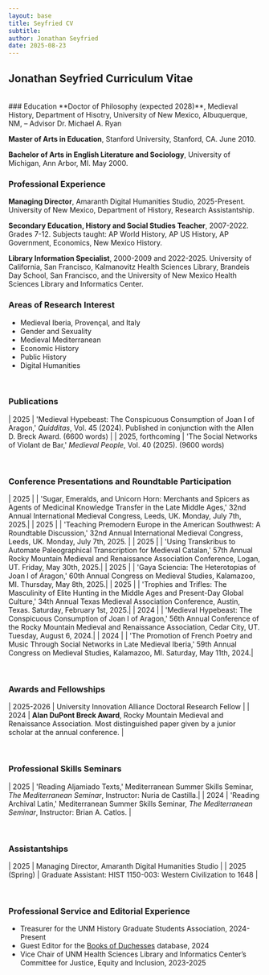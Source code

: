 ```yaml
---
layout: base
title: Seyfried CV
subtitle: 
author: Jonathan Seyfried
date: 2025-08-23
---
```


## Jonathan Seyfried Curriculum Vitae
<br style="clear: both">
### Education
**Doctor of Philosophy (expected 2028)**, Medieval History, Department of Hisotry, University of New Mexico, Albuquerque, NM, – Advisor Dr. Michael A. Ryan

**Master of Arts in Education**, Stanford University, Stanford, CA. June 2010.

**Bachelor of Arts in English Literature and Sociology**, University of Michigan, Ann Arbor, MI. May 2000.


### Professional Experience
**Managing Director**, Amaranth Digital Humanities Studio, 2025-Present. University of New Mexico, Department of History, Research Assistantship.

**Secondary Education, History and Social Studies Teacher**, 2007-2022. Grades 7-12. Subjects taught: AP World History, AP US History, AP Government, Economics, New Mexico History.

**Library Information Specialist**, 2000-2009 and 2022-2025. University of California, San Francisco, Kalmanovitz Health Sciences Library, Brandeis Day School, San Francisco, and the University of New Mexico Health Sciences Library and Informatics Center.

### Areas of Research Interest
- Medieval Iberia, Provençal, and Italy
- Gender and Sexuality
- Medieval Mediterranean
- Economic History
- Public History
- Digital Humanities
<br style="clear: both">

### Publications

| 2025 | 'Medieval Hypebeast: The Conspicuous Consumption of Joan I of Aragon,' *Quidditas*, Vol. 45 (2024). Published in conjunction with the Allen D. Breck Award. (6600 words) |
| 2025, forthcoming | 'The Social Networks of Violant de Bar,' *Medieval People*, Vol. 40 (2025). (9600 words)

<br style="clear: both">

### Conference Presentations and Roundtable Participation

| 2025 |   | 'Sugar, Emeralds, and Unicorn Horn: Merchants and Spicers as Agents of Medicinal Knowledge Transfer in the Late Middle Ages,' 32nd Annual International Medieval Congress, Leeds, UK. Monday, July 7th, 2025.|
| 2025 |   | 'Teaching Premodern Europe in the American Southwest: A Roundtable Discussion,' 32nd Annual International Medieval Congress, Leeds, UK. Monday, July 7th, 2025. |
| 2025 |   | 'Using Transkribus to Automate Paleographical Transcription for Medieval Catalan,' 57th Annual Rocky Mountain Medieval and Renaissance Association Conference, Logan, UT. Friday, May 30th, 2025.|
| 2025 |   | 'Gaya Sciencia: The Heterotopias of Joan I of Aragon,' 60th Annual Congress on Medieval Studies, Kalamazoo, MI. Thursday, May 8th, 2025.|
| 2025 |   | 'Trophies and Trifles: The Masculinity of Elite Hunting in the Middle Ages and Present-Day Global Culture,' 34th Annual Texas Medieval Association Conference, Austin, Texas. Saturday, February 1st, 2025.|
| 2024 |   | 'Medieval Hypebeast: The Conspicuous Consumption of Joan I of Aragon,' 56th Annual Conference of the Rocky Mountain Medieval and Renaissance Association, Cedar City, UT. Tuesday, August 6, 2024.|
| 2024 |   | 'The Promotion of French Poetry and Music Through Social Networks in Late Medieval Iberia,' 59th Annual Congress on Medieval Studies, Kalamazoo, MI. Saturday, May 11th, 2024.|

<br style="clear: both">

### Awards and Fellowships

| 2025-2026 | University Innovation Alliance Doctoral Research Fellow |
| 2024 | **Alan DuPont Breck Award**, Rocky Mountain Medieval and Renaissance Association. Most distinguished paper given by a junior scholar at the annual conference. |

<br style="clear: both">

### Professional Skills Seminars

| 2025 | 'Reading Aljamiado Texts,' Mediterranean Summer Skills Seminar, *The Mediterranean Seminar*, Instructor: Nuria de Castilla.|
| 2024 | 'Reading Archival Latin,' Mediterranean Summer Skills Seminar, *The Mediterranean Seminar*, Instructor: Brian A. Catlos. |

<br style="clear: both">

### Assistantships

| 2025 | Managing Director, Amaranth Digital Humanities Studio |
| 2025 (Spring) | Graduate Assistant: HIST 1150-003: Western Civilization to 1648 |

<br style="clear: both">

### Professional Service and Editorial Experience
- Treasurer for the UNM History Graduate Students Association, 2024-Present
- Guest Editor for the [Books of Duchesses](https://booksofduchesses.com) database, 2024
- Vice Chair of UNM Health Sciences Library and Informatics Center’s Committee for Justice, Equity and Inclusion, 2023-2025

<br style="clear: both">
<br style="clear: both">
